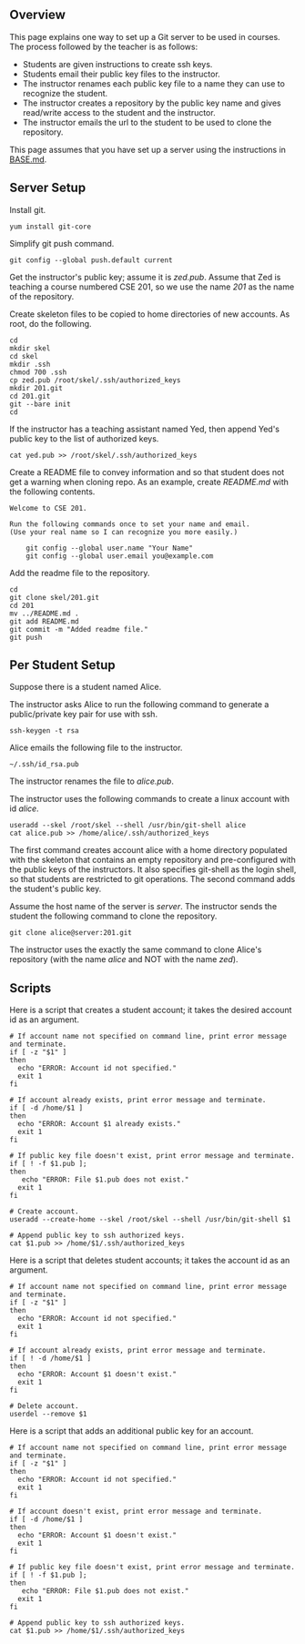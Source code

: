 ## Overview

This page explains one way to set up a Git server to be used in courses.
The process followed by the teacher is as follows:

- Students are given instructions to create ssh keys.  
- Students email their public key files to the instructor.
- The instructor renames each public key file to a name they can use to recognize the student.
- The instructor creates a repository by the public key name and gives read/write access to the student and the instructor.
- The instructor emails the url to the student to be used to clone the repository.

This page assumes that you have set up a server using the instructions in 
[BASE.md](https://github.com/csusbdt/centos/blob/master/BASE.md).

## Server Setup

Install git.

    yum install git-core

Simplify git push command.

    git config --global push.default current

Get the instructor's public key; assume it is _zed.pub_.
Assume that Zed is teaching a course numbered CSE 201,
so we use the name _201_ as the name of the repository.

Create skeleton files to be copied to home directories of new accounts.
As root, do the following.

    cd
    mkdir skel
    cd skel
    mkdir .ssh
    chmod 700 .ssh
    cp zed.pub /root/skel/.ssh/authorized_keys
    mkdir 201.git
    cd 201.git
    git --bare init
    cd

If the instructor has a teaching assistant named Yed,
then append Yed's public key to the list of authorized keys.

    cat yed.pub >> /root/skel/.ssh/authorized_keys

Create a README file to convey information and so that student does not get a warning when cloning repo.
As an example, create _README.md_ with the following contents.

````
Welcome to CSE 201.

Run the following commands once to set your name and email.
(Use your real name so I can recognize you more easily.)

    git config --global user.name "Your Name"
    git config --global user.email you@example.com
````

Add the readme file to the repository.

````
cd
git clone skel/201.git
cd 201
mv ../README.md .
git add README.md
git commit -m "Added readme file."
git push 
````

## Per Student Setup

Suppose there is a student named Alice. 

The instructor asks Alice to run the following command to generate 
a public/private key pair for use with ssh.

    ssh-keygen -t rsa

Alice emails the following file to the instructor.

    ~/.ssh/id_rsa.pub

The instructor renames the file to _alice.pub_.

The instructor uses the following commands to create a linux account with id _alice_.

    useradd --skel /root/skel --shell /usr/bin/git-shell alice
    cat alice.pub >> /home/alice/.ssh/authorized_keys

The first command creates account alice with a home directory populated with the
skeleton that contains an empty repository and pre-configured
with the public keys of the instructors.
It also specifies git-shell as the login shell,
so that students are restricted to git operations.
The second command adds the student's public key.

Assume the host name of the server is _server_.
The instructor sends the student the following command to clone the repository.

    git clone alice@server:201.git

The instructor uses the exactly the same command to clone Alice's repository
(with the name _alice_ and NOT with the name _zed_).

## Scripts

Here is a script that creates a student account;
it takes the desired account id as an argument.

````
# If account name not specified on command line, print error message and terminate.
if [ -z "$1" ]
then
  echo "ERROR: Account id not specified."
  exit 1
fi

# If account already exists, print error message and terminate.
if [ -d /home/$1 ]
then
  echo "ERROR: Account $1 already exists."
  exit 1
fi

# If public key file doesn't exist, print error message and terminate.
if [ ! -f $1.pub ];
then
   echo "ERROR: File $1.pub does not exist."
  exit 1
fi

# Create account.
useradd --create-home --skel /root/skel --shell /usr/bin/git-shell $1

# Append public key to ssh authorized keys.
cat $1.pub >> /home/$1/.ssh/authorized_keys
````

Here is a script that deletes student accounts;
it takes the account id as an argument.

````
# If account name not specified on command line, print error message and terminate.
if [ -z "$1" ]
then
  echo "ERROR: Account id not specified."
  exit 1
fi

# If account already exists, print error message and terminate.
if [ ! -d /home/$1 ]
then
  echo "ERROR: Account $1 doesn't exist."
  exit 1
fi

# Delete account.
userdel --remove $1
````

Here is a script that adds an additional public key for an account.

````
# If account name not specified on command line, print error message and terminate.
if [ -z "$1" ]
then  
  echo "ERROR: Account id not specified."
  exit 1
fi

# If account doesn't exist, print error message and terminate.
if [ -d /home/$1 ]
then  
  echo "ERROR: Account $1 doesn't exist."
  exit 1
fi

# If public key file doesn't exist, print error message and terminate.
if [ ! -f $1.pub ];
then
   echo "ERROR: File $1.pub does not exist."
  exit 1
fi

# Append public key to ssh authorized keys.
cat $1.pub >> /home/$1/.ssh/authorized_keys
````

